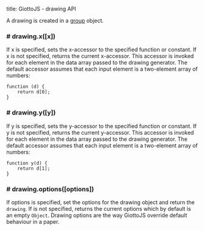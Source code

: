 title: GiottoJS - drawing API

A drawing is created in a [group](/api/group) object.

### # drawing.x([x])

If x is specified, sets the x-accessor to the specified function or constant.
If x is not specified, returns the current x-accessor. This accessor is invoked
for each element in the data array passed to the drawing generator.
The default accessor assumes that each input element is a two-element array of numbers:

    function (d) {
        return d[0];
    }

### # drawing.y([y])

If y is specified, sets the y-accessor to the specified function or constant.
If y is not specified, returns the current y-accessor. This accessor is invoked
for each element in the data array passed to the drawing generator.
The default accessor assumes that each input element is a two-element array of numbers:

    function y(d) {
        return d[1];
    }

### # drawing.options([options])

If options is specified, set the options for the drawing object and return the
``drawing``. If is not specified, returns the current options which by default
is an empty ``Object``. Drawing options are the way GiottoJS override default
behaviour in a paper.